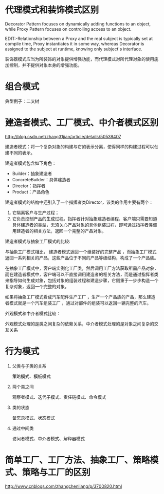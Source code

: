 # 代理模式和装饰模式区别
Decorator Pattern focuses on dynamically adding functions to an object, while Proxy Pattern focuses on controlling access to an object.

EDIT:-Relationship between a Proxy and the real subject is typically set at compile time, Proxy instantiates it in some way, whereas Decorator is assigned to the subject at runtime, knowing only subject's interface.

装饰器模式应当为所装饰的对象提供增强功能，而代理模式对所代理对象的使用施加控制，并不提供对象本身的增强功能。

# 组合模式
典型例子：二叉树

# 建造者模式、工厂模式、中介者模式区别
http://blog.csdn.net/zhang31jian/article/details/50538407

建造者模式：将一个复杂对象的构建与它的表示分离，使得同样的构建过程可以创建不同的表示。

建造者模式包含如下角色：
* Builder：抽象建造者
* ConcreteBuilder：具体建造者
* Director：指挥者
* Product：产品角色

建造者模式的结构中还引入了一个指挥者类Director，该类的作用主要有两个：
1. 它隔离客户与生产过程；
2. 它负责控制产品的生成过程。指挥者针对抽象建造者编程，客户端只需要知道具体建造者的类型，无须关心产品对象的具体组装过程，即可通过指挥者类调用建造者的相关方法，返回一个完整的产品对象。

建造者模式与抽象工厂模式的比较:

与抽象工厂模式相比， 建造者模式返回一个组装好的完整产品 ，而抽象工厂模式返回一系列相关的产品，这些产品位于不同的产品等级结构，构成了一个产品族。

在抽象工厂模式中，客户端实例化工厂类，然后调用工厂方法获取所需产品对象，而在建造者模式中，客户端可以不直接调用建造者的相关方法，而是通过指挥者类来指导如何生成对象，包括对象的组装过程和建造步骤，它侧重于一步步构造一个复杂对象，返回一个完整的对象。

如果将抽象工厂模式看成汽车配件生产工厂 ，生产一个产品族的产品，那么建造者模式就是一个汽车组装工厂 ，通过对部件的组装可以返回一辆完整的汽车。

外观模式和中介者模式比较：

外观模式处理的是类之间复杂的依赖关系，中介者模式处理的是对象之间复杂的交互关系

# 行为模式
1. 父类与子类的关系

    策略模式、模板模式

2. 两个类之间

    观察者模式、迭代子模式、责任链模式、命令模式

3. 类的状态

    备忘录模式、状态模式

4. 通过中间类

    访问者模式、中介者模式、解释器模式

# 简单工厂、工厂方法、抽象工厂、策略模式、策略与工厂的区别

http://www.cnblogs.com/zhangchenliang/p/3700820.html